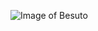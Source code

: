 ![Image of Besuto](https://scontent.fbkk22-2.fna.fbcdn.net/v/t39.30808-6/274858305_1650757958597532_5616748254797873104_n.jpg?_nc_cat=105&ccb=1-5&_nc_sid=09cbfe&_nc_eui2=AeEFVifNLwDApH9wL3W6eokRhiR1XbMV5USGJHVdsxXlRI_mXHn0o4HxCrbHk4k9OZ1wdLhprGD-iS33dcW2L9vD&_nc_ohc=kWVHaSHMEb4AX_EUaJw&_nc_oc=AQnhtvxNIH4Tl1zlsTl-3Yx3ruiWLT4zGKEPCwnthfo5jJSKaE0CoRidCzqVOg6u57Qm-YK-5rseyn4cKGVgpKnU&tn=g2pZmsDCKzbLfm_F&_nc_ht=scontent.fbkk22-2.fna&oh=00_AT8DQYd0jj26X9BL-gUGv_0Sgu82I4cD93JwccsFQcfyGw&oe=6267304F)
